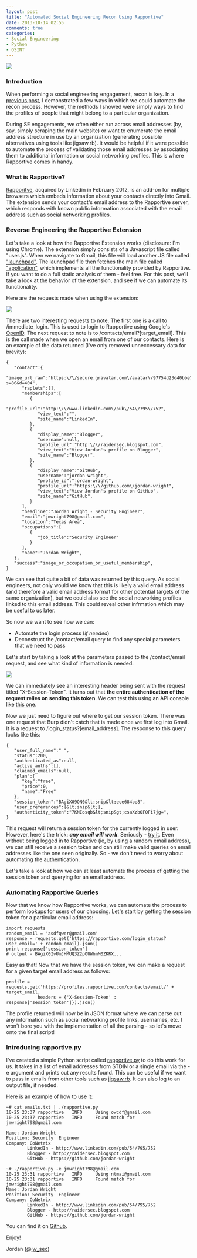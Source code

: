 ```yaml
---
layout: post
title: "Automated Social Engineering Recon Using Rapportive"
date: 2013-10-14 02:55
comments: true
categories:
- Social Engineering
- Python
- OSINT
---
```

<img src="{{root_url}}/images/headers/rapportive_small.png"/>

### Introduction
When performing a social engineering engagement, recon is key. In a [previous post](http://raidersec.blogspot.com/2012/12/automated-open-source-intelligence.html), I demonstrated a few ways in which we could automate the recon process. However, the methods I showed were simply ways to find the profiles of people that might belong to a particular organization.

During SE engagements, we often either run across email addresses (by, say, simply scraping the main website) or want to enumerate the email address structure in use by an organization (generating possible alternatives using tools like jigsaw.rb). It would be helpful if it were possible to automate the process of validating those email addresses by associating them to additional information or social networking profiles. This is where Rapportive comes in handy.

<!-- more -->
### What is Rapportive?
[Rapporitve](http://rapportive.com/), acquired by Linkedin in February 2012, is an add-on for multiple browsers which embeds information about your contacts directly into Gmail. The extension sends your contact's email address to the Rapportive server, which responds with known public information associated with the email address such as social networking profiles.

### Reverse Engineering the Rapportive Extension
Let's take a look at how the Rapportive Extension works (disclosure: I'm using Chrome). The extension simply consists of a Javascript file called "user.js". When we navigate to Gmail, this file will load another JS file called ["launchpad"](https://rapportive.com/load/launchpad). The launchpad file then fetches the main file called ["application"](https://rapportive.com/load/application), which implements all the functionality provided by Rapportive. If you want to do a full static analysis of them - feel free. For this post, we'll take a look at the behavior of the extension, and see if we can automate its functionality.

Here are the requests made when using the extension:

<a href="{{root_url}}/images/blog/rapportive/burp.png" target="_blank"><img src="{{root_url}}/images/blog/rapportive/burp.png"/></a>

There are two interesting requests to note. The first one is a call to /immediate_login. This is used to login to Rapportive using Google's [OpenID](https://developers.google.com/accounts/docs/OpenID). The next request to note is to /contacts/email?[target_email]. This is the call made when we open an email from one of our contacts. Here is an example of the data returned (I've only removed unneccessary data for brevity):

```
{
   "contact":{
      "image_url_raw":"https:\/\/secure.gravatar.com\/avatar\/97754d23d40bbe7dce50f3424991b697?s=80&d=404",
      "raplets":[],
      "memberships":[
         {
            "profile_url":"http:\/\/www.linkedin.com\/pub\/54\/795\/752",
            "view_text":"",
            "site_name":"LinkedIn",
         },
         {
            "display_name":"Blogger",
            "username":null,
            "profile_url":"http:\/\/raidersec.blogspot.com",
            "view_text":"View Jordan's profile on Blogger",
            "site_name":"Blogger",
         },
         {
            "display_name":"GitHub",
            "username":"jordan-wright",
            "profile_id":"jordan-wright",
            "profile_url":"https:\/\/github.com\/jordan-wright",
            "view_text":"View Jordan's profile on GitHub",
            "site_name":"GitHub",
         }
      ],
      "headline":"Jordan Wright - Security Engineer",
      "email":"jmwright798@gmail.com",
      "location":"Texas Area",
      "occupations":[
         {
            "job_title":"Security Engineer"
         }
      ],
      "name":"Jordan Wright",
   },
   "success":"image_or_occupation_or_useful_membership",
}
```

We can see that quite a bit of data was returned by this query. As social engineers, not only would we know that this is likely a valid email address (and therefore a valid email address format for other potential targets of the same organization), but we could also see the social networking profiles linked to this email address. This could reveal other infrmation which may be useful to us later.

So now we want to see how we can:

*	Automate the login process (*if needed*)
*	Deconstruct the /contact/email query to find any special parameters that we need to pass

Let's start by taking a look at the parameters passed to the /contact/email request, and see what kind of information is needed:

<a href="{{root_url}}/images/blog/rapportive/contact_email_headers.png" target="_blank"><img src="{{root_url}}/images/blog/rapportive/contact_email_headers.png"/></a>

We can immediately see an interesting header being sent with the request titled "X-Session-Token". It turns out that **the entire authentication of the request relies on sending this token**. We can test this using an API console like [this one](https://apigee.com/console/others).

Now we just need to figure out where to get our session token. There was one request that Burp didn't catch that is made once we first log into Gmail. It is a request to /login_status?[email_address]. The response to this query looks like this:

```
{
   "user_full_name":" ",
   "status":200,
   "authenticated_as":null,
   "active_auths":[],
   "claimed_emails":null,
   "plan":{
      "key":"free",
      "price":0,
      "name":"Free"
   },
   "session_token":"BAgiX09ON0&lt;snip&lt;ece684be8",
   "user_preferences":{&lt;snip&lt;},
   "authenticity_token":"7KNIosqb&lt;snip&gt;csaXzbQFOFi7jg=",
}
```

This request will return a session token for the currently logged in user. However, here's the trick: ***any email will work***. Seriously - [try it](http://rapportive.com/login_status?user_email=this_doesnt_exist_@gmail.com). Even without being logged in to Rapportive (ie, by using a random email address), we can still receive a session token and can still make valid queries on email addresses like the one seen originally. So - we don't need to worry about automating the authentication.

Let's take a look at how we can at least automate the process of getting the session token and querying for an email address.

### Automating Rapportive Queries
Now that we know how Rapportive works, we can automate the process to perform lookups for users of our choosing. Let's start by getting the session token for a particular email address:

```
import requests
random_email = 'asdfqwer@gmail.com'
response = requests.get('https://rapportive.com/login_status?user_email=' + random_email).json()
print response['session_token']
# output - BAgiX0IvUmJHMUQ3Z2pOUWhmM0ZKRX...
```

Easy as that! Now that we have the session token, we can make a request for a given target email address as follows:

```
profile = requests.get('https://profiles.rapportive.com/contacts/email/' + target_email,
            headers = {'X-Session-Token' : response['session_token']}).json()
```

The profile returned will now be in JSON format where we can parse out any information such as social networking profile links, usernames, etc. I won't bore you with the implementation of all the parsing - so let's move onto the final script!

### Introducing rapportive.py
I've created a simple Python script called [rapportive.py](https://github.com/jordan-wright/rapportive) to do this work for us. It takes in a list of email addresses from STDIN or a single email via the -e argument and prints out any results found. This can be useful if we want to pass in emails from other tools such as [jigsaw.rb](https://github.com/pentestgeek/jigsaw/blob/master/jigsaw.rb). It can also log to an output file, if needed.

Here is an example of how to use it:

```
~# cat emails.txt | ./rapportive.py
10-25 23:37 rapportive   INFO     Using owcdf@gmail.com
10-25 23:37 rapportive   INFO     Found match for jmwright798@gmail.com

Name: Jordan Wright
Position: Security  Engineer
Company: CoNetrix
        LinkedIn - http://www.linkedin.com/pub/54/795/752
        Blogger - http://raidersec.blogspot.com
        GitHub - https://github.com/jordan-wright
```
```
~# ./rapportive.py -e jmwright798@gmail.com
10-25 23:31 rapportive   INFO     Using ntmai@gmail.com
10-25 23:31 rapportive   INFO     Found match for jmwright798@gmail.com
Name: Jordan Wright
Position: Security  Engineer
Company: CoNetrix
        LinkedIn - http://www.linkedin.com/pub/54/795/752
        Blogger - http://raidersec.blogspot.com
        GitHub - https://github.com/jordan-wright

```

You can find it on [Github](https://github.com/jordan-wright/rapportive).

Enjoy!

Jordan ([@jw_sec](http://twitter.com/jw_sec))
